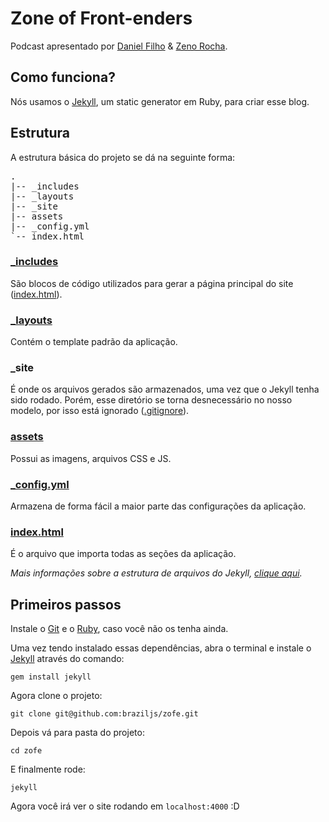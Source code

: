 # Zone of Front-enders

Podcast apresentado por [Daniel Filho](http://github.com/danielfilho) & [Zeno Rocha](http://github.com/zenorocha).

## Como funciona?

Nós usamos o [Jekyll](http://jekyllrb.com/), um static generator em Ruby, para criar esse blog.

## Estrutura

A estrutura básica do projeto se dá na seguinte forma:

<pre>
.
|-- _includes
|-- _layouts
|-- _site
|-- assets
|-- _config.yml
`-- index.html
</pre>

### [_includes](https://github.com/braziljs/zofe/tree/master/_includes)

São blocos de código utilizados para gerar a página principal do site ([index.html](https://github.com/braziljs/zofe/blob/master/index.html)).

### [_layouts](https://github.com/braziljs/zofe/tree/master/_layouts)

Contém o template padrão da aplicação.

### _site

É onde os arquivos gerados são armazenados, uma vez que o Jekyll tenha sido rodado. Porém, esse diretório se torna desnecessário no nosso modelo, por isso está ignorado ([.gitignore](https://github.com/braziljs/zofe/blob/master/.gitignore)).

### [assets](https://github.com/braziljs/zofe/tree/master/assets)

Possui as imagens, arquivos CSS e JS.

### [_config.yml](https://github.com/braziljs/zofe/blob/master/_config.yml)

Armazena de forma fácil a maior parte das configurações da aplicação.

### [index.html](https://github.com/braziljs/zofe/blob/master/index.html)

É o arquivo que importa todas as seções da aplicação.

*Mais informações sobre a estrutura de arquivos do Jekyll, [clique aqui](https://github.com/mojombo/jekyll/wiki/Usage).*

## Primeiros passos

Instale o [Git](http://git-scm.com/downloads) e o [Ruby](http://www.ruby-lang.org/pt/downloads/), caso você não os tenha ainda.

Uma vez tendo instalado essas dependências, abra o terminal e instale o [Jekyll](http://jekyllrb.com/) através do comando:

	gem install jekyll

Agora clone o projeto:

	git clone git@github.com:braziljs/zofe.git

Depois vá para pasta do projeto:

	cd zofe

E finalmente rode:

	jekyll

Agora você irá ver o site rodando em `localhost:4000` :D
